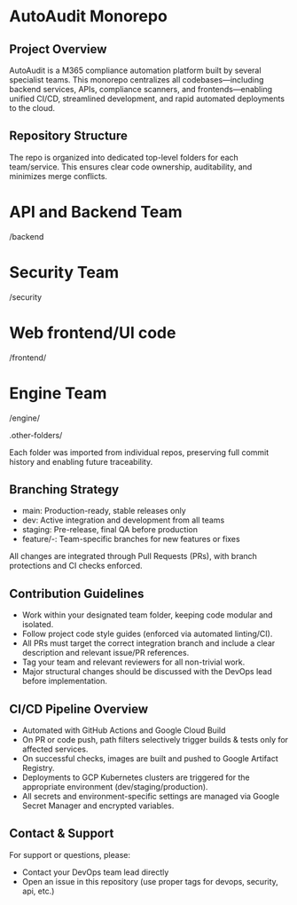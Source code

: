 # AutoAudit Monorepo

## Project Overview
AutoAudit is a M365 compliance automation platform built by several specialist teams. This monorepo centralizes all codebases—including backend services, APIs, compliance scanners, and frontends—enabling unified CI/CD, streamlined development, and rapid automated deployments to the cloud.

## Repository Structure
The repo is organized into dedicated top-level folders for each team/service. This ensures clear code ownership, auditability, and minimizes merge conflicts.

# API and Backend Team
/backend

# Security Team
/security

# Web frontend/UI code
/frontend/ 

# Engine Team
/engine/ 

.other-folders/ 

Each folder was imported from individual repos, preserving full commit history and enabling future traceability.

## Branching Strategy
- main: Production-ready, stable releases only
- dev: Active integration and development from all teams
- staging: Pre-release, final QA before production
- feature/<team>-<desc>: Team-specific branches for new features or fixes

All changes are integrated through Pull Requests (PRs), with branch protections and CI checks enforced.

## Contribution Guidelines
- Work within your designated team folder, keeping code modular and isolated.
- Follow project code style guides (enforced via automated linting/CI).
- All PRs must target the correct integration branch and include a clear description and relevant issue/PR references.
- Tag your team and relevant reviewers for all non-trivial work.
- Major structural changes should be discussed with the DevOps lead before implementation.

## CI/CD Pipeline Overview
- Automated with GitHub Actions and Google Cloud Build
- On PR or code push, path filters selectively trigger builds & tests only for affected services.
- On successful checks, images are built and pushed to Google Artifact Registry.
- Deployments to GCP Kubernetes clusters are triggered for the appropriate environment (dev/staging/production).
- All secrets and environment-specific settings are managed via Google Secret Manager and encrypted variables.

## Contact & Support
For support or questions, please:
- Contact your DevOps team lead directly
- Open an issue in this repository (use proper tags for devops, security, api, etc.)
